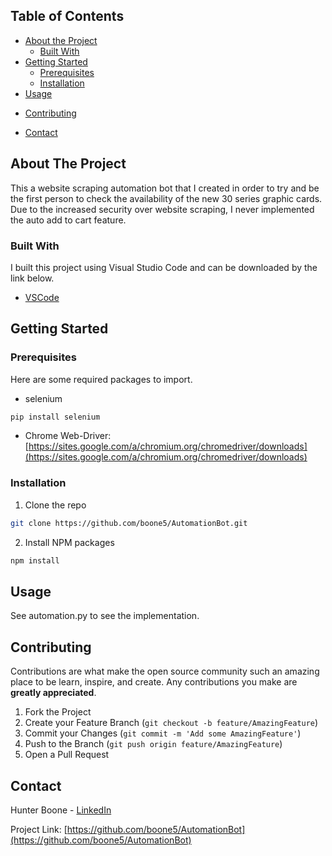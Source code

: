 <!-- TABLE OF CONTENTS -->
## Table of Contents

* [About the Project](#about-the-project)
  * [Built With](#built-with)
* [Getting Started](#getting-started)
  * [Prerequisites](#prerequisites)
  * [Installation](#installation)
* [Usage](#usage)
<!--
* [Roadmap](#roadmap)
-->
* [Contributing](#contributing)
<!--
* [License](#license)
-->
* [Contact](#contact)
<!--
* [Acknowledgements](#acknowledgements)
-->


<!-- ABOUT THE PROJECT -->
## About The Project

This a website scraping automation bot that I created in order to try and be the first person to check the availability of the new 30 series graphic cards. Due to the increased security over website scraping, I never implemented the auto add to cart feature. 

### Built With
<!--
This section should list any major frameworks that you built your project using. Leave any add-ons/plugins for the acknowledgements section. Here are a few examples.
--> 
I built this project using Visual Studio Code and can be downloaded by the link below. 
* [VSCode](https://code.visualstudio.com/download)


<!-- GETTING STARTED -->
## Getting Started
<!--
This is an example of how you may give instructions on setting up your project locally.
To get a local copy up and running follow these simple example steps.
-->

### Prerequisites

Here are some required packages to import. 
* selenium
```sh
pip install selenium
```
* Chrome Web-Driver:
[https://sites.google.com/a/chromium.org/chromedriver/downloads](https://sites.google.com/a/chromium.org/chromedriver/downloads)

### Installation

1. Clone the repo
```sh
git clone https://github.com/boone5/AutomationBot.git
```
2. Install NPM packages
```sh
npm install
```

<!-- USAGE EXAMPLES -->
## Usage

See automation.py to see the implementation. 

<!-- ROADMAP -->
<!--
## Roadmap
<!--
See the [open issues](https://github.com/othneildrew/Best-README-Template/issues) for a list of proposed features (and known issues).



<!-- CONTRIBUTING -->
## Contributing

Contributions are what make the open source community such an amazing place to be learn, inspire, and create. Any contributions you make are **greatly appreciated**.

1. Fork the Project
2. Create your Feature Branch (`git checkout -b feature/AmazingFeature`)
3. Commit your Changes (`git commit -m 'Add some AmazingFeature'`)
4. Push to the Branch (`git push origin feature/AmazingFeature`)
5. Open a Pull Request

<!-- CONTACT -->
## Contact

Hunter Boone - [LinkedIn](https://www.linkedin.com/in/hunter-boone-282a37187/)

Project Link: [https://github.com/boone5/AutomationBot](https://github.com/boone5/AutomationBot)



<!-- ACKNOWLEDGEMENTS -->
<!--
## Acknowledgements
* [GitHub Emoji Cheat Sheet](https://www.webpagefx.com/tools/emoji-cheat-sheet)
* [Img Shields](https://shields.io)
* [Choose an Open Source License](https://choosealicense.com)
* [GitHub Pages](https://pages.github.com)
* [Animate.css](https://daneden.github.io/animate.css)
* [Loaders.css](https://connoratherton.com/loaders)
* [Slick Carousel](https://kenwheeler.github.io/slick)
* [Smooth Scroll](https://github.com/cferdinandi/smooth-scroll)
* [Sticky Kit](http://leafo.net/sticky-kit)
* [JVectorMap](http://jvectormap.com)
* [Font Awesome](https://fontawesome.com)
-->




<!-- MARKDOWN LINKS & IMAGES -->
<!-- https://www.markdownguide.org/basic-syntax/#reference-style-links -->
[contributors-shield]: https://img.shields.io/github/contributors/othneildrew/Best-README-Template.svg?style=flat-square
[contributors-url]: https://github.com/othneildrew/Best-README-Template/graphs/contributors
[forks-shield]: https://img.shields.io/github/forks/othneildrew/Best-README-Template.svg?style=flat-square
[forks-url]: https://github.com/othneildrew/Best-README-Template/network/members
[stars-shield]: https://img.shields.io/github/stars/othneildrew/Best-README-Template.svg?style=flat-square
[stars-url]: https://github.com/othneildrew/Best-README-Template/stargazers
[issues-shield]: https://img.shields.io/github/issues/othneildrew/Best-README-Template.svg?style=flat-square
[issues-url]: https://github.com/othneildrew/Best-README-Template/issues
[license-shield]: https://img.shields.io/github/license/othneildrew/Best-README-Template.svg?style=flat-square
[license-url]: https://github.com/othneildrew/Best-README-Template/blob/master/LICENSE.txt
[linkedin-shield]: https://img.shields.io/badge/-LinkedIn-black.svg?style=flat-square&logo=linkedin&colorB=555
[linkedin-url]: https://linkedin.com/in/othneildrew
[product-screenshot]: images/screenshot.png
